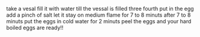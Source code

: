 take a vesal
fill it with water till the vessal is filled three fourth
put in the egg 
add a pinch of salt
let it stay on medium flame for 7 to 8 minuts
after 7 to 8 minuts put the eggs in cold water for 2 minuts 
 peel the eggs and your hard boiled eggs are ready!!
 